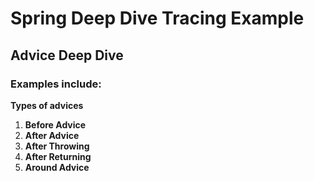 # Spring Deep Dive Tracing Example

## Advice Deep Dive

### Examples include:

**Types of advices**

 1. **Before Advice**
 2. **After Advice** 
 3. **After Throwing**
 4. **After Returning**
 5. **Around Advice**
